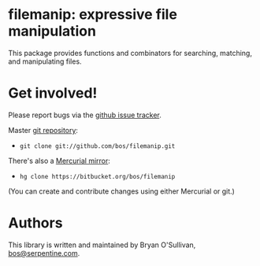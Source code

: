 # filemanip: expressive file manipulation

This package provides functions and combinators for searching,
matching, and manipulating files.


# Get involved!

Please report bugs via the
[github issue tracker](https://github.com/bos/filemanip/issues).

Master [git repository](http://github.com/bos/filemanip):

* `git clone git://github.com/bos/filemanip.git`

There's also a [Mercurial mirror](http://bitbucket.org/bos/filemanip):

* `hg clone https://bitbucket.org/bos/filemanip`

(You can create and contribute changes using either Mercurial or git.)


# Authors

This library is written and maintained by Bryan O'Sullivan,
<bos@serpentine.com>.
